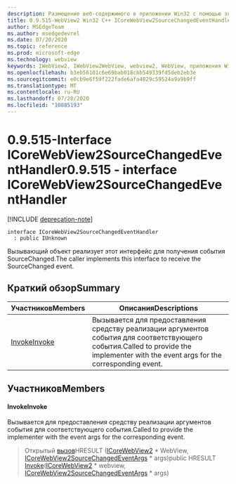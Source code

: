 ```yaml
---
description: Размещение веб-содержимого в приложении Win32 с помощью элемента управления Microsoft Edge WebView2
title: 0.9.515-WebView2 Win32 C++ ICoreWebView2SourceChangedEventHandler
author: MSEdgeTeam
ms.author: msedgedevrel
ms.date: 07/20/2020
ms.topic: reference
ms.prod: microsoft-edge
ms.technology: webview
keywords: IWebView2, IWebView2WebView, webview2, WebView, приложения Win32, Win32, EDGE, ICoreWebView2, ICoreWebView2Controller, элемент управления "веб-браузер", HTML Edge
ms.openlocfilehash: b3eb56101c6e69bab018cbb549339fd5deb2eb3e
ms.sourcegitcommit: e0cb9e6f59f222fade6afa4829c59524a9a9b9ff
ms.translationtype: MT
ms.contentlocale: ru-RU
ms.lasthandoff: 07/20/2020
ms.locfileid: "10885193"
---
```

# <span data-ttu-id="e79a0-104">0.9.515-Interface ICoreWebView2SourceChangedEventHandler</span><span class="sxs-lookup"><span data-stu-id="e79a0-104">0.9.515 - interface ICoreWebView2SourceChangedEventHandler</span></span> 

[!INCLUDE [deprecation-note](../../includes/deprecation-note.md)]

```
interface ICoreWebView2SourceChangedEventHandler
  : public IUnknown
```

<span data-ttu-id="e79a0-105">Вызывающий объект реализует этот интерфейс для получения события SourceChanged.</span><span class="sxs-lookup"><span data-stu-id="e79a0-105">The caller implements this interface to receive the SourceChanged event.</span></span>

## <span data-ttu-id="e79a0-106">Краткий обзор</span><span class="sxs-lookup"><span data-stu-id="e79a0-106">Summary</span></span>

 <span data-ttu-id="e79a0-107">Участников</span><span class="sxs-lookup"><span data-stu-id="e79a0-107">Members</span></span>                        | <span data-ttu-id="e79a0-108">Описания</span><span class="sxs-lookup"><span data-stu-id="e79a0-108">Descriptions</span></span>
--------------------------------|---------------------------------------------
[<span data-ttu-id="e79a0-109">Invoke</span><span class="sxs-lookup"><span data-stu-id="e79a0-109">Invoke</span></span>](#invoke) | <span data-ttu-id="e79a0-110">Вызывается для предоставления средству реализации аргументов события для соответствующего события.</span><span class="sxs-lookup"><span data-stu-id="e79a0-110">Called to provide the implementer with the event args for the corresponding event.</span></span>

## <span data-ttu-id="e79a0-111">Участников</span><span class="sxs-lookup"><span data-stu-id="e79a0-111">Members</span></span>

#### <span data-ttu-id="e79a0-112">Invoke</span><span class="sxs-lookup"><span data-stu-id="e79a0-112">Invoke</span></span> 

<span data-ttu-id="e79a0-113">Вызывается для предоставления средству реализации аргументов события для соответствующего события.</span><span class="sxs-lookup"><span data-stu-id="e79a0-113">Called to provide the implementer with the event args for the corresponding event.</span></span>

> <span data-ttu-id="e79a0-114">Открытый [вызов](#invoke)HRESULT ([ICoreWebView2](icorewebview2.md) \* WebView, [ICoreWebView2SourceChangedEventArgs](icorewebview2sourcechangedeventargs.md) \* args)</span><span class="sxs-lookup"><span data-stu-id="e79a0-114">public HRESULT [Invoke](#invoke)([ICoreWebView2](icorewebview2.md) \* webview, [ICoreWebView2SourceChangedEventArgs](icorewebview2sourcechangedeventargs.md) \* args)</span></span>

